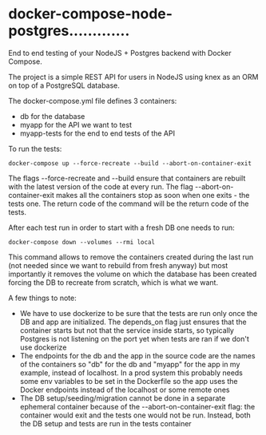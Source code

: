 # docker-compose-node-postgres.............
End to end testing of your NodeJS + Postgres backend with Docker Compose.

The project is a simple REST API for users in NodeJS using knex as an ORM on top of a PostgreSQL database.

The docker-compose.yml file defines 3 containers:
- db for the database
- myapp for the API we want to test
- myapp-tests for the end to end tests of the API

To run the tests:

```
docker-compose up --force-recreate --build --abort-on-container-exit
```

The flags --force-recreate and --build ensure that containers are rebuilt with the latest version of the code at every run.
The flag --abort-on-container-exit makes all the containers stop as soon when one exits - the tests one. The return code of the command will be the return code of the tests.

After each test run in order to start with a fresh DB one needs to run:

```
docker-compose down --volumes --rmi local
```

This command allows to remove the containers created during the last run (not needed since we want to rebuild from fresh anyway) but most importantly it removes the volume on which the database has been created forcing the DB to recreate from scratch, which is what we want.

A few things to note:
- We have to use dockerize to be sure that the tests are run only once the DB and app are initialized. The depends_on flag just ensures that the container starts but not that the service inside starts, so typically Postgres is not listening on the port yet when tests are ran if we don't use dockerize
- The endpoints for the db and the app in the source code are the names of the containers so "db" for the db and "myapp" for the app in my example, instead of localhost. In a prod system this probably needs some env variables to be set in the Dockerfile so the app uses the Docker endpoints instead of the localhost or some remote ones
- The DB setup/seeding/migration cannot be done in a separate ephemeral container because of the --abort-on-container-exit flag: the container would exit and the tests one would not be run. Instead, both the DB setup and tests are run in the tests container



